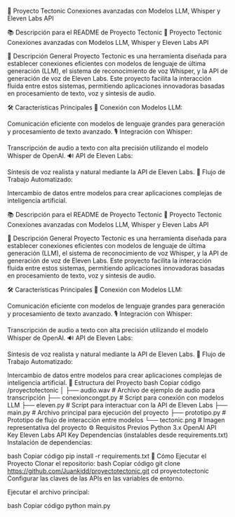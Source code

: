 🚀 Proyecto Tectonic
Conexiones avanzadas con Modelos LLM, Whisper y Eleven Labs API


📚 Descripción para el README de Proyecto Tectonic
🚀 Proyecto Tectonic
Conexiones avanzadas con Modelos LLM, Whisper y Eleven Labs API

🌟 Descripción General
Proyecto Tectonic es una herramienta diseñada para establecer conexiones eficientes con modelos de lenguaje de última generación (LLM), el sistema de reconocimiento de voz Whisper, y la API de generación de voz de Eleven Labs. Este proyecto facilita la interacción fluida entre estos sistemas, permitiendo aplicaciones innovadoras basadas en procesamiento de texto, voz y síntesis de audio.

🛠️ Características Principales
🤖 Conexión con Modelos LLM:

Comunicación eficiente con modelos de lenguaje grandes para generación y procesamiento de texto avanzado.
🎙️ Integración con Whisper:

Transcripción de audio a texto con alta precisión utilizando el modelo Whisper de OpenAI.
🔊 API de Eleven Labs:

Síntesis de voz realista y natural mediante la API de Eleven Labs.
🔄 Flujo de Trabajo Automatizado:

Intercambio de datos entre modelos para crear aplicaciones complejas de inteligencia artificial.


📚 Descripción para el README de Proyecto Tectonic
🚀 Proyecto Tectonic
Conexiones avanzadas con Modelos LLM, Whisper y Eleven Labs API

🌟 Descripción General
Proyecto Tectonic es una herramienta diseñada para establecer conexiones eficientes con modelos de lenguaje de última generación (LLM), el sistema de reconocimiento de voz Whisper, y la API de generación de voz de Eleven Labs. Este proyecto facilita la interacción fluida entre estos sistemas, permitiendo aplicaciones innovadoras basadas en procesamiento de texto, voz y síntesis de audio.

🛠️ Características Principales
🤖 Conexión con Modelos LLM:

Comunicación eficiente con modelos de lenguaje grandes para generación y procesamiento de texto avanzado.
🎙️ Integración con Whisper:

Transcripción de audio a texto con alta precisión utilizando el modelo Whisper de OpenAI.
🔊 API de Eleven Labs:

Síntesis de voz realista y natural mediante la API de Eleven Labs.
🔄 Flujo de Trabajo Automatizado:

Intercambio de datos entre modelos para crear aplicaciones complejas de inteligencia artificial.
📂 Estructura del Proyecto
bash
Copiar código
/proyectotectonic
│
├── audio.wav           # Archivo de ejemplo de audio para transcripción
├── conexioncongpt.py   # Script para conexión con modelos LLM
├── eleven.py           # Script para interactuar con la API de Eleven Labs
├── main.py             # Archivo principal para ejecución del proyecto
├── prototipo.py        # Prototipo de flujo de interacción entre modelos
└── tectonic.png        # Imagen representativa del proyecto
⚙️ Requisitos Previos
Python 3.x
OpenAI API Key
Eleven Labs API Key
Dependencias (instalables desde requirements.txt)
Instalación de dependencias:

bash
Copiar código
pip install -r requirements.txt
🚦 Cómo Ejecutar el Proyecto
Clonar el repositorio:
bash
Copiar código
git clone https://github.com/Juankidd/proyectotectonic.git
cd proyectotectonic
Configurar las claves de las APIs en las variables de entorno.

Ejecutar el archivo principal:

bash
Copiar código
python main.py
